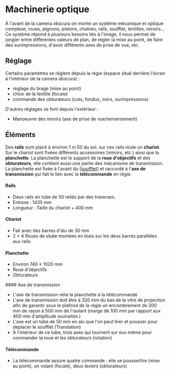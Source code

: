 # Machinerie optique

À l'avant de la camera obscura on monte un système mécanique et optique complexe, roues, pignons, pistons, chaînes, rails, soufflet, lentilles, miroirs... Ce système répond à plusieurs besoins liés à l'image, il nous permet de jongler entre différentes valeurs de plan, de régler la mise au point, de faire des surimpressions, d'avoir différents axes de prise de vue, etc.

## Réglage

Certains paramètres se règlent depuis la régie (espace situé derrière l'écran à l'intérieur de la camera obscura) :

- réglage du tirage (mise au point)
- choix de la lentille (focale)
- commande des obturateurs (cuts, fondus, noirs, surimpressions)

D'autres réglages se font depuis l'extérieur :

- Manoeuvre des miroirs (axe de prise de vue/renversement)

## Éléments

Des **rails** sont placé à environ 1 m 50 du sol. sur ces rails roule un **chariot**. Sur le chariot sont fixées différents accessoires (miroirs, etc.) ainsi que la **planchette**. La planchette est le support de la **roue d'objectifs** et des **obturateurs**, elle contient aussi une partie des mécanisme de transmission. La planchette est fixée à l'avant du [[soufflet]](soufflets.md) et raccordé à l'**axe de transmission** qui fait le lien avec la **télécommande** en régie. 

#### Rails

- Deux rails en tube de 50 reliés par des traverses.
- Entraxe : 1435 mm
- Longueur : Taille du chariot + 400 mm 

#### Chariot

- Fait avec des barres d'alu de 30 mm
- 2 × 4 Roues de skate montées en biais sur les deux barres parallèles aux rails. 

#### Planchette

- Environ 740 × 1020 mm
- Roue d'objectifs
- Obturateurs

#### Axe de transmission

- L'axe de transmission relie la planchette à la télécommande
- L'axe de transmission doit être à 320 mm du bas de la vitre de projection afin de garantir sous le plafond de la régie un encombrement de 200 mm de rayon à 500 mm de l'isolant (marge de 100 mm par rapport aux 400 mm d'amplitude souhaités.)
- L'axe est un tube de 50 mm en alu que l'on peut tirer et pousser pour déplacer le soufflet (Translation)
- À l'intérieur de ce tube, trois axes qui tournent sur eux même pour commander la roue et les obturateurs (rotation)

#### Télécommande

- La télécommande assure quatre commande : elle se pousse/tire (mise au point), un volant (focale), deux leviers (obturateurs)



